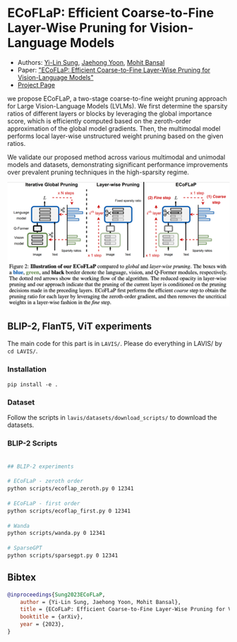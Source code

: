 # ECoFLaP: Efficient Coarse-to-Fine Layer-Wise Pruning for Vision-Language Models

* Authors: [Yi-Lin Sung](https://ylsung.github.io/), [Jaehong Yoon](https://jaehong31.github.io/), [Mohit Bansal](https://www.cs.unc.edu/~mbansal/)
* Paper: ["ECoFLaP: Efficient Coarse-to-Fine Layer-Wise Pruning for Vision-Language Models"](https://ylsung.github.io/)
* [Project Page](https://ecoflap.github.io/)

we propose ECoFLaP, a two-stage coarse-to-fine weight pruning approach for Large Vision-Language Models (LVLMs). We first determine the sparsity ratios of different layers or blocks by leveraging the global importance score, which is efficiently computed based on the zeroth-order approximation of the global model gradients. Then, the multimodal model performs local layer-wise unstructured weight pruning based on the given ratios.

We validate our proposed method across various multimodal and unimodal models and datasets, demonstrating significant performance improvements over prevalent pruning techniques in the high-sparsity regime. 

![](assets/teaser.png)

## BLIP-2, FlanT5, ViT experiments

The main code for this part is in `LAVIS/`. Please do everything in LAVIS/ by `cd LAVIS/`.

### Installation

```
pip install -e .
```

### Dataset

Follow the scripts in `lavis/datasets/download_scripts/` to download the datasets.

### BLIP-2 Scripts

```bash

## BLIP-2 experiments

# ECoFLaP - zeroth order
python scripts/ecoflap_zeroth.py 0 12341

# ECoFLaP - first order
python scripts/ecoflap_first.py 0 12341

# Wanda
python scripts/wanda.py 0 12341

# SparseGPT
python scripts/sparsegpt.py 0 12341
```


## Bibtex

```bibtex
@inproceedings{Sung2023ECoFLaP,
    author = {Yi-Lin Sung, Jaehong Yoon, Mohit Bansal},
    title = {ECoFLaP: Efficient Coarse-to-Fine Layer-Wise Pruning for Vision-Language Models},
    booktitle = {arXiv},
    year = {2023},
}
```